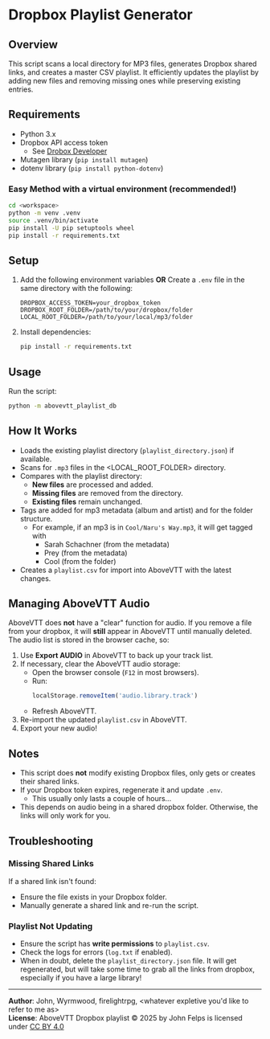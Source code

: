 # Dropbox Playlist Generator

## Overview
This script scans a local directory for MP3 files, generates Dropbox shared links, and creates a master CSV playlist. It efficiently updates the playlist by adding new files and removing missing ones while preserving existing entries.

## Requirements
- Python 3.x
- Dropbox API access token
   - See [Drobox Developer](https://www.dropbox.com/developers) 
- Mutagen library (`pip install mutagen`)
- dotenv library (`pip install python-dotenv`)

### Easy Method with a virtual environment (recommended!)
```bash
cd <workspace>
python -m venv .venv
source .venv/bin/activate
pip install -U pip setuptools wheel
pip install -r requirements.txt
```

## Setup
1. Add the following environment variables **OR** Create a `.env` file in the same directory with the following:
   ```env
   DROPBOX_ACCESS_TOKEN=your_dropbox_token
   DROPBOX_ROOT_FOLDER=/path/to/your/dropbox/folder
   LOCAL_ROOT_FOLDER=/path/to/your/local/mp3/folder
   ```
2. Install dependencies:
   ```sh
   pip install -r requirements.txt
   ```

## Usage
Run the script:
```sh
python -m abovevtt_playlist_db
```

## How It Works
- Loads the existing playlist directory (`playlist_directory.json`) if available.
- Scans for `.mp3` files in the <LOCAL_ROOT_FOLDER> directory.
- Compares with the playlist directory:
  - **New files** are processed and added.
  - **Missing files** are removed from the directory.
  - **Existing files** remain unchanged.
- Tags are added for mp3 metadata (album and artist) and for the folder structure.
   - For example, if an mp3 is in `Cool/Naru's Way.mp3`, it will get tagged with
      - Sarah Schachner (from the metadata)
      - Prey (from the metadata)
      - Cool (from the folder)
- Creates a `playlist.csv` for import into AboveVTT with the latest changes.

## Managing AboveVTT Audio
AboveVTT does **not** have a "clear" function for audio. If you remove a file from your dropbox, it will **still** appear in AboveVTT until manually deleted. The audio list is stored in the browser cache, so:
1. Use **Export AUDIO** in AboveVTT to back up your track list.
2. If necessary, clear the AboveVTT audio storage:
   - Open the browser console (`F12` in most browsers).
   - Run:
     ```js
     localStorage.removeItem('audio.library.track')
     ```
   - Refresh AboveVTT.
3. Re-import the updated `playlist.csv` in AboveVTT.
4. Export your new audio!

## Notes
- This script does **not** modify existing Dropbox files, only gets or creates their shared links.
- If your Dropbox token expires, regenerate it and update `.env`.
  - This usually only lasts a couple of hours...
- This depends on audio being in a shared dropbox folder. Otherwise, the links will only work for you.

## Troubleshooting
### Missing Shared Links
If a shared link isn't found:
- Ensure the file exists in your Dropbox folder.
- Manually generate a shared link and re-run the script.

### Playlist Not Updating
- Ensure the script has **write permissions** to `playlist.csv`.
- Check the logs for errors (`log.txt` if enabled).
- When in doubt, delete the `playlist_directory.json` file. It will get regenerated, but will take some time to grab
all the links from dropbox, especially if you have a large library! 

---
**Author**: John, Wyrmwood, firelightrpg, <whatever expletive you'd like to refer to me as>  
**License**: AboveVTT Dropbox playlist © 2025 by John Felps is licensed under [CC BY 4.0](https://creativecommons.org/licenses/by/4.0/) 
